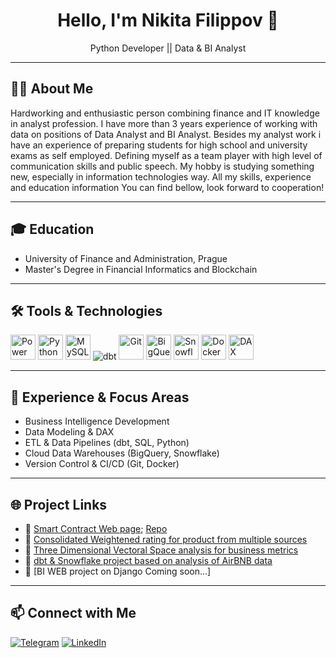 <h1 align="center">Hello, I'm Nikita Filippov 👋</h1>

<p align="center">
Python Developer || Data & BI Analyst 
</p>

---

## 👨‍💻 About Me
Hardworking and enthusiastic person combining finance and IT knowledge in analyst profession. I have more than 3 years experience of working with data on positions of Data Analyst and BI Analyst. Besides my analyst work i have an experience of preparing students for high school and university exams as self employed. Defining myself as a team player with high level of communication skills and public speech. My hobby is studying something new, especially in information technologies way. All my skills, experience and education information You can find bellow, look forward to cooperation!

---

## 🎓 Education
- University of Finance and Administration, Prague
- Master's Degree in Financial Informatics and Blockchain

---

## 🛠 Tools & Technologies
<p align="left">
  <!-- BI & Analytics -->
  <img src="https://upload.wikimedia.org/wikipedia/commons/c/cf/New_Power_BI_Logo.svg" alt="Power BI" width="40" height="40"/>
  <img src="https://cdn.jsdelivr.net/gh/devicons/devicon/icons/python/python-original.svg" alt="Python" width="40" height="40"/>
  <img src="https://cdn.jsdelivr.net/gh/devicons/devicon/icons/mysql/mysql-original.svg" alt="MySQL" width="40" height="40"/>
  <!-- dbt -->
  <img src="https://img.shields.io/badge/dbt-FF694B?style=flat&logo=dbt&logoColor=white" alt="dbt"/>
  <!-- Git -->
  <img src="https://cdn.jsdelivr.net/gh/devicons/devicon/icons/git/git-original.svg" alt="Git" width="40" height="40"/>
  <!-- BigQuery -->
  <img src="https://www.vectorlogo.zone/logos/google_bigquery/google_bigquery-icon.svg" alt="BigQuery" width="40" height="40"/>
  <!-- Snowflake -->
  <img src="https://www.vectorlogo.zone/logos/snowflake/snowflake-icon.svg" alt="Snowflake" width="40" height="40"/>
  <!-- Docker -->
  <img src="https://cdn.jsdelivr.net/gh/devicons/devicon/icons/docker/docker-original.svg" alt="Docker" width="40" height="40"/>
  <!-- DAX -->
  <img src="https://img.shields.io/badge/DAX-blue?style=flat&logo=none" alt="DAX" height="40"/>
</p>


---

## 📂 Experience & Focus Areas
- Business Intelligence Development  
- Data Modeling & DAX  
- ETL & Data Pipelines (dbt, SQL, Python)  
- Cloud Data Warehouses (BigQuery, Snowflake)  
- Version Control & CI/CD (Git, Docker)  

---

## 🌐 Project Links
- 🔗 [Smart Contract Web page](https://keyonbo.github.io/Smart-Contract-project-vol.1/); [Repo](https://github.com/Keyonbo/Smart-Contract-project-vol.1)
- 🔗 [Consolidated Weightened rating for product from multiple sources](https://github.com/Keyonbo/reviews_analysis)
- 🔗 [Three Dimensional Vectoral Space analysis for business metrics](https://github.com/Keyonbo/Vectoral-Analysis)
- 🔗 [dbt & Snowflake project based on analysis of AirBNB data](https://github.com/Keyonbo/dbt)
- 🔗 [BI WEB project on Django Coming soon...]
<!-- Добавь сюда свои BI/ETL проекты позже -->

---

## 📫 Connect with Me
[![Telegram](https://img.shields.io/badge/Telegram-%230077B5.svg?style=for-the-badge&logo=telegram&logoColor=white)](https://t.me/nikitafilippoff)
[![LinkedIn](https://img.shields.io/badge/LinkedIn-%230A66C2.svg?style=for-the-badge&logo=linkedin&logoColor=white)](https://www.linkedin.com/in/nikitafilippoff/)
